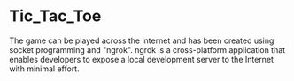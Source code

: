 # Tic_Tac_Toe
The game can be played across the internet and has been created using socket programming and "ngrok".
ngrok is a cross-platform application that enables developers to expose a local development server to the Internet with minimal effort.
